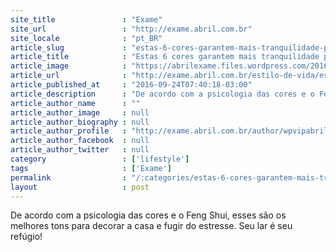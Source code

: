 ```yaml
---
site_title               : "Exame"
site_url                 : "http://exame.abril.com.br"
site_locale              : "pt_BR"
article_slug             : "estas-6-cores-garantem-mais-tranquilidade-para-a-sua-casa"
article_title            : "Estas 6 cores garantem mais tranquilidade para a sua casa"
article_image            : "https://abrilexame.files.wordpress.com/2016/10/size_960_16_9_quarto-cinza2.jpg?quality=70&strip=all&w=960"
article_url              : "http://exame.abril.com.br/estilo-de-vida/estas-6-cores-garantem-mais-tranquilidade-para-a-sua-casa/"
article_published_at     : "2016-09-24T07:40:18-03:00"
article_description      : "De acordo com a psicologia das cores e o Feng Shui, esses são os melhores tons para decorar a casa e fugir do estresse. Seu lar é seu refúgio!"
article_author_name      : ""
article_author_image     : null
article_author_biography : null
article_author_profile   : "http://exame.abril.com.br/author/wpvipabril/"
article_author_facebook  : null
article_author_twitter   : null
category                 : ['lifestyle']
tags                     : ['Exame']
permalink                : "/:categories/estas-6-cores-garantem-mais-tranquilidade-para-a-sua-casa/"
layout                   : post
---
```


De acordo com a psicologia das cores e o Feng Shui, esses são os melhores tons para decorar a casa e fugir do estresse. Seu lar é seu refúgio!
